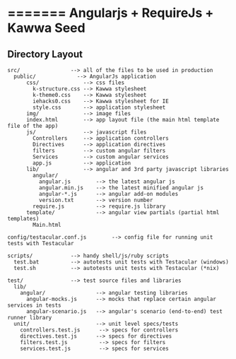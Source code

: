 =======
Angularjs + RequireJs + Kawwa Seed 
======================

## Directory Layout

    src/                --> all of the files to be used in production
      public/             --> AngularJs application
          css/              --> css files
            k-structure.css --> Kawwa stylesheet
            k-theme0.css    --> Kawwa stylesheet
            iehacks0.css    --> Kawwa stylesheet for IE
            style.css       --> application stylesheet
          img/              --> image files
          index.html        --> app layout file (the main html template file of the app)
          js/               --> javascript files
            Controllers     --> application controllers
            Directives      --> application directives
            filters         --> custom angular filters
            Services        --> custom angular services
            app.js          --> application
          lib/              --> angular and 3rd party javascript libraries
            angular/
              angular.js        --> the latest angular js
              angular.min.js    --> the latest minified angular js
              angular-*.js      --> angular add-on modules
              version.txt       --> version number
            require.js          --> require.js library
          template/             --> angular view partials (partial html templates)
            Main.html

    config/testacular.conf.js        --> config file for running unit tests with Testacular

    scripts/            --> handy shell/js/ruby scripts
      test.bat          --> autotests unit tests with Testacular (windows)
      test.sh           --> autotests unit tests with Testacular (*nix)

    test/               --> test source files and libraries
      lib/
        angular/                --> angular testing libraries
          angular-mocks.js      --> mocks that replace certain angular services in tests
          angular-scenario.js   --> angular's scenario (end-to-end) test runner library
      unit/                     --> unit level specs/tests
        controllers.test.js      --> specs for controllers
        directives.test.js      --> specs for directives
        filters.test.js          --> specs for filters
        services.test.js         --> specs for services